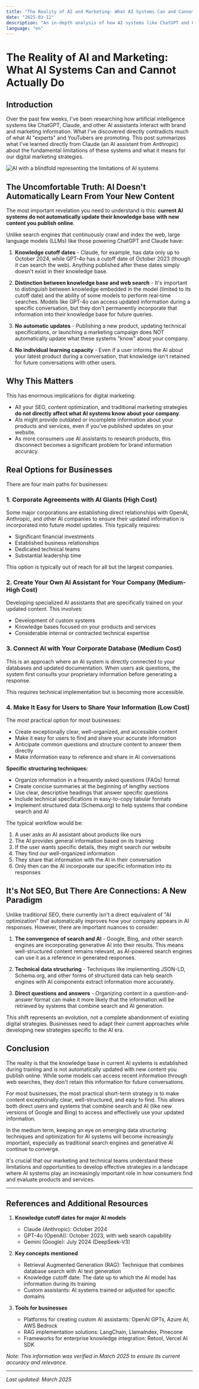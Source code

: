 ```yaml
---
title: "The Reality of AI and Marketing: What AI Systems Can and Cannot Actually Do"
date: "2025-03-12"
description: "An in-depth analysis of how AI systems like ChatGPT and Claude interact with marketing content and what it means for digital marketing strategies."
language: "en"
---
```


# The Reality of AI and Marketing: What AI Systems Can and Cannot Actually Do

## Introduction

Over the past few weeks, I've been researching how artificial intelligence systems like ChatGPT, Claude, and other AI assistants interact with brand and marketing information. What I've discovered directly contradicts much of what AI "experts" and YouTubers are promoting. This post summarizes what I've learned directly from Claude (an AI assistant from Anthropic) about the fundamental limitations of these systems and what it means for our digital marketing strategies.

![AI with a blindfold representing the limitations of AI systems](/images/ai-blinded.webp)

## The Uncomfortable Truth: AI Doesn't Automatically Learn From Your New Content

The most important revelation you need to understand is this: **current AI systems do not automatically update their knowledge base with new content you publish online**.

Unlike search engines that continuously crawl and index the web, large language models (LLMs) like those powering ChatGPT and Claude have:

1. **Knowledge cutoff dates** - Claude, for example, has data only up to October 2024, while GPT-4o has a cutoff date of October 2023 (though it can search the web). Anything published after these dates simply doesn't exist in their knowledge base.

2. **Distinction between knowledge base and web search** - It's important to distinguish between knowledge embedded in the model (limited to its cutoff date) and the ability of some models to perform real-time searches. Models like GPT-4o can access updated information during a specific conversation, but they don't permanently incorporate that information into their knowledge base for future queries.

3. **No automatic updates** - Publishing a new product, updating technical specifications, or launching a marketing campaign does NOT automatically update what these systems "know" about your company.

4. **No individual learning capacity** - Even if a user informs the AI about your latest product during a conversation, that knowledge isn't retained for future conversations with other users.

## Why This Matters

This has enormous implications for digital marketing:

- All your SEO, content optimization, and traditional marketing strategies **do not directly affect what AI systems know about your company**.
- AIs might provide outdated or incomplete information about your products and services, even if you've published updates on your website.
- As more consumers use AI assistants to research products, this disconnect becomes a significant problem for brand information accuracy.

## Real Options for Businesses

There are four main paths for businesses:

### 1. Corporate Agreements with AI Giants (High Cost)

Some major corporations are establishing direct relationships with OpenAI, Anthropic, and other AI companies to ensure their updated information is incorporated into future model updates. This typically requires:

- Significant financial investments
- Established business relationships
- Dedicated technical teams
- Substantial leadership time

This option is typically out of reach for all but the largest companies.

### 2. Create Your Own AI Assistant for Your Company (Medium-High Cost)

Developing specialized AI assistants that are specifically trained on your updated content. This involves:

- Development of custom systems
- Knowledge bases focused on your products and services
- Considerable internal or contracted technical expertise

### 3. Connect AI with Your Corporate Database (Medium Cost)

This is an approach where an AI system is directly connected to your databases and updated documentation. When users ask questions, the system first consults your proprietary information before generating a response.

This requires technical implementation but is becoming more accessible.

### 4. Make It Easy for Users to Share Your Information (Low Cost)

The most practical option for most businesses:

- Create exceptionally clear, well-organized, and accessible content
- Make it easy for users to find and share your accurate information
- Anticipate common questions and structure content to answer them directly
- Make information easy to reference and share in AI conversations

**Specific structuring techniques:**

- Organize information in a frequently asked questions (FAQs) format
- Create concise summaries at the beginning of lengthy sections
- Use clear, descriptive headings that answer specific questions
- Include technical specifications in easy-to-copy tabular formats
- Implement structured data (Schema.org) to help systems that combine search and AI

The typical workflow would be:

1. A user asks an AI assistant about products like ours
2. The AI provides general information based on its training
3. If the user wants specific details, they might search our website
4. They find our well-organized information
5. They share that information with the AI in their conversation
6. Only then can the AI incorporate our specific information into its responses

## It's Not SEO, But There Are Connections: A New Paradigm

Unlike traditional SEO, there currently isn't a direct equivalent of "AI optimization" that automatically improves how your company appears in AI responses. However, there are important nuances to consider:

1. **The convergence of search and AI** - Google, Bing, and other search engines are incorporating generative AI into their results. This means well-structured content remains relevant, as AI-powered search engines can use it as a reference in generated responses.

2. **Technical data structuring** - Techniques like implementing JSON-LD, Schema.org, and other forms of structured data can help search engines with AI components extract information more accurately.

3. **Direct questions and answers** - Organizing content in a question-and-answer format can make it more likely that the information will be retrieved by systems that combine search and AI generation.

This shift represents an evolution, not a complete abandonment of existing digital strategies. Businesses need to adapt their current approaches while developing new strategies specific to the AI era.

## Conclusion

The reality is that the knowledge base in current AI systems is established during training and is not automatically updated with new content you publish online. While some models can access recent information through web searches, they don't retain this information for future conversations.

For most businesses, the most practical short-term strategy is to make content exceptionally clear, well-structured, and easy to find. This allows both direct users and systems that combine search and AI (like new versions of Google and Bing) to access and effectively use your updated information.

In the medium term, keeping an eye on emerging data structuring techniques and optimization for AI systems will become increasingly important, especially as traditional search engines and generative AI continue to converge.

It's crucial that our marketing and technical teams understand these limitations and opportunities to develop effective strategies in a landscape where AI systems play an increasingly important role in how consumers find and evaluate products and services.

---

## References and Additional Resources

1. **Knowledge cutoff dates for major AI models**

   - Claude (Anthropic): October 2024
   - GPT-4o (OpenAI): October 2023, with web search capability
   - Gemini (Google): July 2024 (DeepSeek-V3)

2. **Key concepts mentioned**

   - Retrieval Augmented Generation (RAG): Technique that combines database search with AI text generation
   - Knowledge cutoff date: The date up to which the AI model has information during its training
   - Custom assistants: AI systems trained or adjusted for specific domains

3. **Tools for businesses**
   - Platforms for creating custom AI assistants: OpenAI GPTs, Azure AI, AWS Bedrock
   - RAG implementation solutions: LangChain, LlamaIndex, Pinecone
   - Frameworks for enterprise knowledge integration: Retool, Vercel AI SDK

_Note: This information was verified in March 2025 to ensure its current accuracy and relevance._

---

_Last updated: March 2025_
